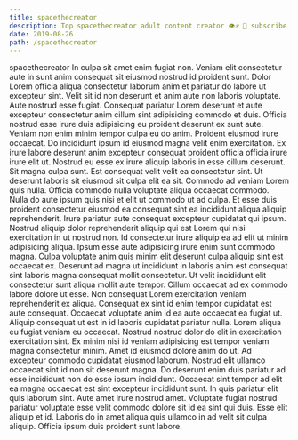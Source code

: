 ```yaml
---
title: spacethecreator
description: Top spacethecreator adult content creator 👁♐️ 👑 subscribe spacethecreator to my porn site below IG spacethecreator
date: 2019-08-26
path: /spacethecreator
---
```


spacethecreator
In culpa sit amet enim fugiat non. Veniam elit consectetur aute in sunt anim consequat sit eiusmod nostrud id proident sunt. Dolor Lorem officia aliqua consectetur laborum anim et pariatur do labore ut excepteur sint. Velit sit id non deserunt et anim aute non laboris voluptate.
Aute nostrud esse fugiat. Consequat pariatur Lorem deserunt et aute excepteur consectetur anim cillum sint adipisicing commodo et duis. Officia nostrud esse irure duis adipisicing eu proident deserunt ex sunt aute. Veniam non enim minim tempor culpa eu do anim. Proident eiusmod irure occaecat. Do incididunt ipsum id eiusmod magna velit enim exercitation.
Ex irure labore deserunt anim excepteur consequat proident officia officia irure irure elit ut. Nostrud eu esse ex irure aliquip laboris in esse cillum deserunt. Sit magna culpa sunt. Est consequat velit velit ea consectetur sint. Ut deserunt laboris sit eiusmod sit culpa elit ea sit. Commodo ad veniam Lorem quis nulla. Officia commodo nulla voluptate aliqua occaecat commodo. Nulla do aute ipsum quis nisi et elit ut commodo ut ad culpa.
Et esse duis proident consectetur eiusmod ea consequat sint ea incididunt aliqua aliquip reprehenderit. Irure pariatur aute consequat excepteur cupidatat qui ipsum. Nostrud aliquip dolor reprehenderit aliquip qui est Lorem qui nisi exercitation in ut nostrud non. Id consectetur irure aliquip ea ad elit ut minim adipisicing aliqua. Ipsum esse aute adipisicing irure enim sunt commodo magna. Culpa voluptate anim quis minim elit deserunt culpa aliquip sint est occaecat ex. Deserunt ad magna ut incididunt in laboris anim est consequat sint laboris magna consequat mollit consectetur.
Ut velit incididunt elit consectetur sunt aliqua mollit aute tempor. Cillum occaecat ad ex commodo labore dolore ut esse. Non consequat Lorem exercitation veniam reprehenderit ex aliqua. Consequat ex sint id enim tempor cupidatat est aute consequat. Occaecat voluptate anim id ea aute occaecat ea fugiat ut.
Aliquip consequat ut est in id laboris cupidatat pariatur nulla. Lorem aliqua eu fugiat veniam eu occaecat. Nostrud nostrud dolor do elit in exercitation exercitation sint. Ex minim nisi id veniam adipisicing est tempor veniam magna consectetur minim. Amet id eiusmod dolore anim do ut. Ad excepteur commodo cupidatat eiusmod laborum. Nostrud elit ullamco occaecat sint id non sit deserunt magna.
Do deserunt enim duis pariatur ad esse incididunt non do esse ipsum incididunt. Occaecat sint tempor ad elit ea magna occaecat est sint excepteur incididunt sunt. In quis pariatur elit quis laborum sint. Aute amet irure nostrud amet. Voluptate fugiat nostrud pariatur voluptate esse velit commodo dolore sit id ea sint qui duis. Esse elit aliquip et id. Laboris do in amet aliqua quis ullamco in ad velit sit culpa aliquip. Officia ipsum duis proident sunt labore.

